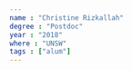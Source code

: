 ```yaml
---
name : "Christine Rizkallah"
degree : "Postdoc"
year : "2018"
where : "UNSW"
tags : ["alum"]
---
```

